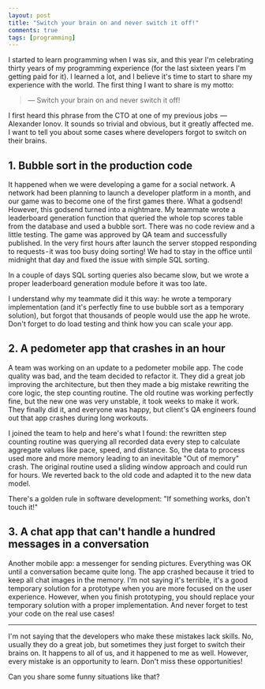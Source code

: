 ```yaml
---
layout: post
title: "Switch your brain on and never switch it off!"
comments: true
tags: [programming]
---
```


I started to learn programming when I was six, and this year I'm celebrating thirty years of my programming experience (for the last sixteen years I'm getting paid for it). I learned a lot, and I believe it's time to start to share my experience with the world. The first thing I want to share is my motto:

> — Switch your brain on and never switch it off!

<!--more-->

I first heard this phrase from the CTO at one of my previous jobs  —  Alexander Ionov. It sounds so trivial and obvious, but it greatly affected me. I want to tell you about some cases where developers forgot to switch on their brains.

## 1. Bubble sort in the production code

It happened when we were developing a game for a social network. A network had been planning to launch a developer platform in a month, and our game was to become one of the first games there. What a godsend! However, this godsend turned into a nightmare. My teammate wrote a leaderboard generation function that queried the whole top scores table from the database and used a bubble sort. There was no code review and a little testing. The game was approved by QA team and successfully published. In the very first hours after launch the server stopped responding to requests - it was too busy doing sorting! We had to stay in the office until midnight that day and fixed the issue with simple SQL sorting.

In a couple of days SQL sorting queries also became slow, but we wrote a proper leaderboard generation module before it was too late.

I understand why my teammate did it this way: he wrote a temporary implementation (and it's perfectly fine to use bubble sort as a temporary solution), but forgot that thousands of people would use the app he wrote. Don't forget to do load testing and think how you can scale your app.

## 2. A pedometer app that crashes in an hour

A team was working on an update to a pedometer mobile app. The code quality was bad, and the team decided to refactor it. They did a great job improving the architecture, but then they made a big mistake rewriting the core logic, the step counting routine. The old routine was working perfectly fine, but the new one was very unstable, it took weeks to make it work. They finally did it, and everyone was happy, but client's QA engineers found out that app crashes during long workouts.

I joined the team to help and here's what I found: the rewritten step counting routine was querying all recorded data every step to calculate aggregate values like pace, speed, and distance. So, the data to process used more and more memory leading to an inevitable "Out of memory" crash. The original routine used a sliding window approach and could run for hours. We reverted back to the old code and adapted it to the new data model.

There's a golden rule in software development: "If something works, don't touch it!"

## 3. A chat app that can't handle a hundred messages in a conversation

Another mobile app: a messenger for sending pictures. Everything was OK until a conversation became quite long. The app crashed because it tried to keep all chat images in the memory. I'm not saying it's terrible, it's a good temporary solution for a prototype when you are more focused on the user experience. However, when you finish prototyping, you should replace your temporary solution with a proper implementation. And never forget to test your code on the real use cases!

---- 

I'm not saying that the developers who make these mistakes lack skills. No, usually they do a great job, but sometimes they just forget to switch their brains on. It happens to all of us, and it happened to me as well. However, every mistake is an opportunity to learn. Don't miss these opportunities!

Can you share some funny situations like that?